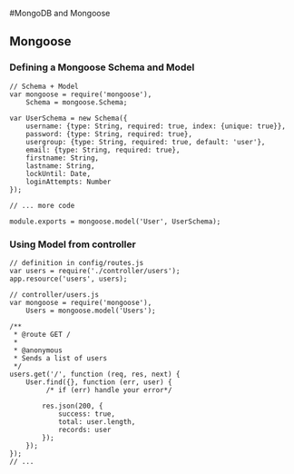 #MongoDB and Mongoose

## Mongoose

### Defining a Mongoose Schema and Model

    // Schema + Model
    var mongoose = require('mongoose'),
        Schema = mongoose.Schema;

    var UserSchema = new Schema({
        username: {type: String, required: true, index: {unique: true}},
        password: {type: String, required: true},
        usergroup: {type: String, required: true, default: 'user'},
        email: {type: String, required: true},
        firstname: String,
        lastname: String,
        lockUntil: Date,
        loginAttempts: Number
    });

    // ... more code

    module.exports = mongoose.model('User', UserSchema);

### Using Model from controller

    // definition in config/routes.js
    var users = require('./controller/users');
    app.resource('users', users);

    // controller/users.js
    var mongoose = require('mongoose'),
        Users = mongoose.model('Users');

    /**
     * @route GET /
     *
     * @anonymous
     * Sends a list of users
     */
    users.get('/', function (req, res, next) {
        User.find({}, function (err, user) {
             /* if (err) handle your error*/

            res.json(200, {
                success: true,
                total: user.length,
                records: user
            });
        });
    });
    // ...